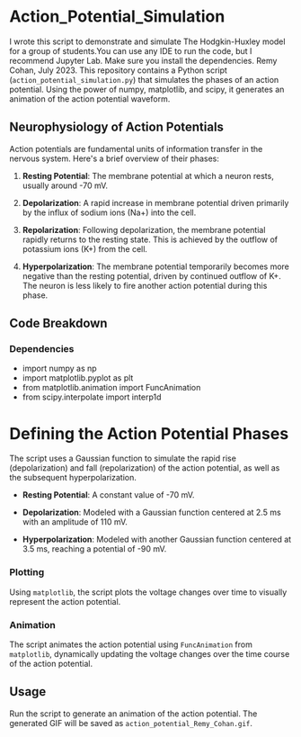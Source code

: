 # Action_Potential_Simulation
I wrote this script to demonstrate and simulate The Hodgkin-Huxley model for a group of students.You can use any IDE to run the code, but I recommend Jupyter Lab. Make sure you install the dependencies. Remy Cohan, July 2023.
This repository contains a Python script (`action_potential_simulation.py`) that simulates the phases of an action potential. Using the power of numpy, matplotlib, and scipy, it generates an animation of the action potential waveform.

## Neurophysiology of Action Potentials

Action potentials are fundamental units of information transfer in the nervous system. Here's a brief overview of their phases:

1. **Resting Potential**: The membrane potential at which a neuron rests, usually around -70 mV.

2. **Depolarization**: A rapid increase in membrane potential driven primarily by the influx of sodium ions (Na+) into the cell.

3. **Repolarization**: Following depolarization, the membrane potential rapidly returns to the resting state. This is achieved by the outflow of potassium ions (K+) from the cell.

4. **Hyperpolarization**: The membrane potential temporarily becomes more negative than the resting potential, driven by continued outflow of K+. The neuron is less likely to fire another action potential during this phase.

## Code Breakdown

### Dependencies

- import numpy as np
- import matplotlib.pyplot as plt
- from matplotlib.animation import FuncAnimation
- from scipy.interpolate import interp1d


# Defining the Action Potential Phases
The script uses a Gaussian function to simulate the rapid rise (depolarization) and fall (repolarization) of the action potential, as well as the subsequent hyperpolarization.

- **Resting Potential**: A constant value of -70 mV.

- **Depolarization**: Modeled with a Gaussian function centered at 2.5 ms with an amplitude of 110 mV.

- **Hyperpolarization**: Modeled with another Gaussian function centered at 3.5 ms, reaching a potential of -90 mV.

### Plotting
Using `matplotlib`, the script plots the voltage changes over time to visually represent the action potential.

### Animation
The script animates the action potential using `FuncAnimation` from `matplotlib`, dynamically updating the voltage changes over the time course of the action potential.

## Usage

Run the script to generate an animation of the action potential. The generated GIF will be saved as `action_potential_Remy_Cohan.gif`.

